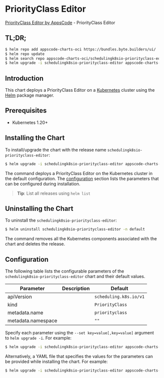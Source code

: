 # PriorityClass Editor

[PriorityClass Editor by AppsCode](https://appscode.com) - PriorityClass Editor

## TL;DR;

```bash
$ helm repo add appscode-charts-oci https://bundles.byte.builders/ui/
$ helm repo update
$ helm search repo appscode-charts-oci/schedulingk8sio-priorityclass-editor --version=v0.8.0
$ helm upgrade -i schedulingk8sio-priorityclass-editor appscode-charts-oci/schedulingk8sio-priorityclass-editor -n default --create-namespace --version=v0.8.0
```

## Introduction

This chart deploys a PriorityClass Editor on a [Kubernetes](http://kubernetes.io) cluster using the [Helm](https://helm.sh) package manager.

## Prerequisites

- Kubernetes 1.20+

## Installing the Chart

To install/upgrade the chart with the release name `schedulingk8sio-priorityclass-editor`:

```bash
$ helm upgrade -i schedulingk8sio-priorityclass-editor appscode-charts-oci/schedulingk8sio-priorityclass-editor -n default --create-namespace --version=v0.8.0
```

The command deploys a PriorityClass Editor on the Kubernetes cluster in the default configuration. The [configuration](#configuration) section lists the parameters that can be configured during installation.

> **Tip**: List all releases using `helm list`

## Uninstalling the Chart

To uninstall the `schedulingk8sio-priorityclass-editor`:

```bash
$ helm uninstall schedulingk8sio-priorityclass-editor -n default
```

The command removes all the Kubernetes components associated with the chart and deletes the release.

## Configuration

The following table lists the configurable parameters of the `schedulingk8sio-priorityclass-editor` chart and their default values.

|     Parameter      | Description |              Default              |
|--------------------|-------------|-----------------------------------|
| apiVersion         |             | <code>scheduling.k8s.io/v1</code> |
| kind               |             | <code>PriorityClass</code>        |
| metadata.name      |             | <code>priorityclass</code>        |
| metadata.namespace |             | <code>""</code>                   |


Specify each parameter using the `--set key=value[,key=value]` argument to `helm upgrade -i`. For example:

```bash
$ helm upgrade -i schedulingk8sio-priorityclass-editor appscode-charts-oci/schedulingk8sio-priorityclass-editor -n default --create-namespace --version=v0.8.0 --set apiVersion=scheduling.k8s.io/v1
```

Alternatively, a YAML file that specifies the values for the parameters can be provided while
installing the chart. For example:

```bash
$ helm upgrade -i schedulingk8sio-priorityclass-editor appscode-charts-oci/schedulingk8sio-priorityclass-editor -n default --create-namespace --version=v0.8.0 --values values.yaml
```
